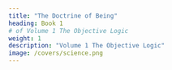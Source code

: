 ```yaml
---
title: "The Doctrine of Being"
heading: Book 1 
# of Volume 1 The Objective Logic
weight: 1
description: "Volume 1 The Objective Logic"
image: /covers/science.png
---
```

